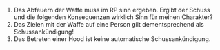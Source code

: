 1.  Das Abfeuern der Waffe muss im RP sinn ergeben. Ergibt der Schuss und die folgenden Konsequenzen wirklich Sinn für meinen Charakter?
2.  Das Zielen mit der Waffe auf eine Person gilt dementsprechend als Schussankündigung!
3.  Das Betreten einer Hood ist keine automatische Schussankündigung.